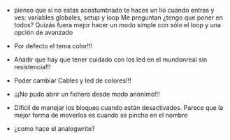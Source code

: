 * pienso que si no estas acostumbrado te haces un lío cuando entras y ves: variables globales, setup y  loop Me preguntan ¿tengo que poner en todos? Quizás fuera mejor hacer un modo simple con sólo el loop y una opción de avanzado

* Por defecto el tema color!!!

* Añadir que hay que tener cuidado con los led en el mundonreal sin resistencia!!!

* Poder cambiar Cables y led de colores!!!

* ¡¡¡No pudo abrir un fichero desde modo anonimo!!!


* Dificil de manejar los bloques cuando están desactivados. Parece que la mejor forma de moverlos es cuando se pincha en el nombre

 * ¿como hace el analogwrite?